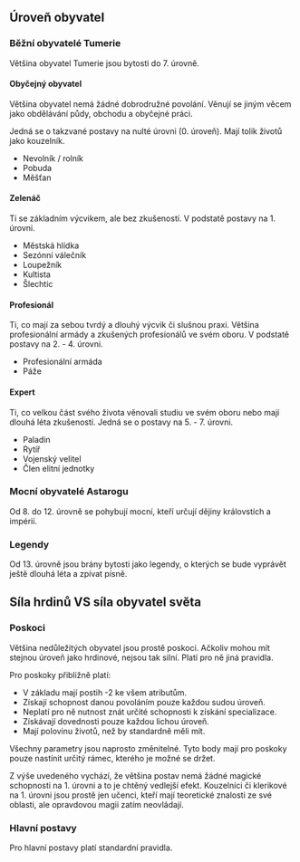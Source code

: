 ## Úroveň obyvatel

### Běžní obyvatelé Tumerie

Většina obyvatel Tumerie jsou bytosti do 7. úrovně.

#### Obyčejný obyvatel

Většina obyvatel nemá žádné dobrodružné povolání. Věnují se jiným věcem jako obdělávání půdy, obchodu a obyčejné práci.

Jedná se o takzvané postavy na nulté úrovni (0. úroveň). Mají tolik životů jako kouzelník.

- Nevolník / rolník
- Pobuda
- Měšťan

#### Zelenáč

Ti se základním výcvikem, ale bez zkušeností. V podstatě postavy na 1. úrovni.

- Městská hlídka
- Sezónní válečník
- Loupežník
- Kultista
- Šlechtic

#### Profesionál

Ti, co mají za sebou tvrdý a dlouhý výcvik či slušnou praxi. Většina profesionální armády a zkušených profesionálů ve svém oboru. V podstatě postavy na 2. - 4. úrovni.

- Profesionální armáda
- Páže

#### Expert

Ti, co velkou část svého života věnovali studiu ve svém oboru nebo mají dlouhá léta zkušeností. Jedná se o postavy na 5. - 7. úrovni.

- Paladin
- Rytíř
- Vojenský velitel
- Člen elitní jednotky

### Mocní obyvatelé Astarogu

Od 8. do 12. úrovně se pohybují mocní, kteří určují dějiny královstích a impérií.

### Legendy

Od 13. úrovně jsou brány bytosti jako legendy, o kterých se bude vyprávět ještě dlouhá léta a zpívat písně.

## Síla hrdinů VS síla obyvatel světa

### Poskoci

Většina nedůležitých obyvatel jsou prostě poskoci. Ačkoliv mohou mít stejnou úroveň jako hrdinové, nejsou tak silní. Platí pro ně jiná pravidla.

Pro poskoky přibližně platí:
* V základu mají postih -2 ke všem atributům.
* Získají schopnost danou povoláním pouze každou sudou úroveň.
* Neplatí pro ně nutnost znát určité schopnosti k získání specializace.
* Získávají dovednosti pouze každou lichou úroveň.
* Mají polovinu životů, než by standardně měli mít.

Všechny parametry jsou naprosto změnitelné. Tyto body mají pro poskoky pouze nastínit určitý rámec, kterého je možné se držet.

Z výše uvedeného vychází, že většina postav nemá žádné magické schopnosti na 1. úrovni a to je chtěný vedlejší efekt. Kouzelníci či klerikové na 1. úrovni jsou prostě jen učenci, kteří mají teoretické znalosti ze své oblasti, ale opravdovou magii zatím neovládají.

### Hlavní postavy

Pro hlavní postavy platí standardní pravidla.
